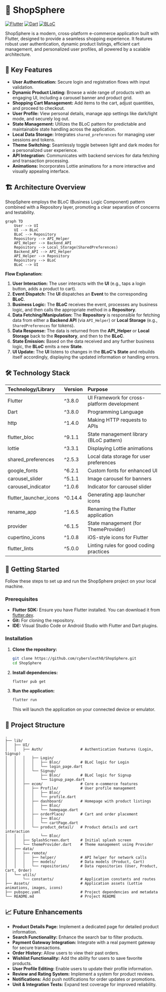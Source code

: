 # 🛒 ShopSphere

[![Flutter](https://img.shields.io/badge/Flutter-02569B?style=for-the-badge&logo=flutter&logoColor=white)](https://flutter.dev/)
[![Dart](https://img.shields.io/badge/Dart-0175C2?style=for-the-badge&logo=dart&logoColor=white)](https://dart.dev/)
[![BLoC](https://img.shields.io/badge/BLoC-00B0FF?style=for-the-badge&logo=bloc&logoColor=white)](https://bloclibrary.dev/)

ShopSphere is a modern, cross-platform e-commerce application built with Flutter, designed to provide a seamless shopping experience. It features robust user authentication, dynamic product listings, efficient cart management, and personalized user profiles, all powered by a scalable architecture.

## 🎯 Key Features

*   **User Authentication:** Secure login and registration flows with input validation.
*   **Dynamic Product Listing:** Browse a wide range of products with an engaging UI, including a carousel banner and product grid.
*   **Shopping Cart Management:** Add items to the cart, adjust quantities, and proceed to checkout.
*   **User Profile:** View personal details, manage app settings like dark/light mode, and securely log out.
*   **State Management:** Utilizes the BLoC pattern for predictable and maintainable state handling across the application.
*   **Local Data Storage:** Integrates `shared_preferences` for managing user sessions and tokens.
*   **Theme Switching:** Seamlessly toggle between light and dark modes for a personalized user experience.
*   **API Integration:** Communicates with backend services for data fetching and transaction processing.
*   **Animations:** Incorporates Lottie animations for a more interactive and visually appealing interface.

## 🏗️ Architecture Overview

ShopSphere employs the BLoC (Business Logic Component) pattern combined with a Repository layer, promoting a clear separation of concerns and testability.

```mermaid
graph TD
    User --> UI
    UI --> BLoC
    BLoC --> Repository
    Repository --> API_Helper
    API_Helper --> Backend_API
    Repository --> Local_Storage(SharedPreferences)
    Backend_API --> API_Helper
    API_Helper --> Repository
    Repository --> BLoC
    BLoC --> UI
```

**Flow Explanation:**
1.  **User Interaction:** The user interacts with the **UI** (e.g., taps a login button, adds a product to cart).
2.  **Event Dispatch:** The **UI** dispatches an **Event** to the corresponding **BLoC**.
3.  **Business Logic:** The **BLoC** receives the event, processes any business logic, and then calls the appropriate method in a **Repository**.
4.  **Data Fetching/Manipulation:** The **Repository** is responsible for fetching data from either a **Backend API** (via `API_Helper`) or **Local Storage** (e.g., `SharedPreferences` for tokens).
5.  **Data Response:** The data is returned from the **API_Helper** or **Local Storage** back to the **Repository**, and then to the **BLoC**.
6.  **State Emission:** Based on the data received and any further business logic, the **BLoC** emits a new **State**.
7.  **UI Update:** The **UI** listens to changes in the **BLoC's State** and rebuilds itself accordingly, displaying the updated information or handling errors.

## 🛠️ Technology Stack

| Technology/Library    | Version  | Purpose                                   |
| :-------------------- | :------- | :---------------------------------------- |
| Flutter               | ^3.8.0   | UI Framework for cross-platform development |
| Dart                  | ^3.8.0   | Programming Language                      |
| http                  | ^1.4.0   | Making HTTP requests to APIs              |
| flutter_bloc          | ^9.1.1   | State management library (BLoC pattern)   |
| lottie                | ^3.3.1   | Displaying Lottie animations              |
| shared_preferences    | ^2.5.3   | Local data storage for user preferences   |
| google_fonts          | ^6.2.1   | Custom fonts for enhanced UI              |
| carousel_slider       | ^5.1.1   | Image carousel for banners                |
| carousel_indicator    | ^1.0.6   | Indicator for carousel slider             |
| flutter_launcher_icons| ^0.14.4  | Generating app launcher icons             |
| rename_app            | ^1.6.5   | Renaming the Flutter application          |
| provider              | ^6.1.5   | State management (for ThemeProvider)      |
| cupertino_icons       | ^1.0.8   | iOS-style icons for Flutter               |
| flutter_lints         | ^5.0.0   | Linting rules for good coding practices   |

## 🚀 Getting Started

Follow these steps to set up and run the ShopSphere project on your local machine.

### Prerequisites

*   **Flutter SDK:** Ensure you have Flutter installed. You can download it from [flutter.dev](https://flutter.dev/docs/get-started/install).
*   **Git:** For cloning the repository.
*   **IDE:** Visual Studio Code or Android Studio with Flutter and Dart plugins.

### Installation

1.  **Clone the repository:**
    ```bash
    git clone https://github.com/cybersleuth0/ShopSphere.git
    cd ShopSphere
    ```
2.  **Install dependencies:**
    ```bash
    flutter pub get
    ```
3.  **Run the application:**
    ```bash
    flutter run
    ```
    This will launch the application on your connected device or emulator.

## 📂 Project Structure

```
.
├── lib/
│   ├── UI/
│   │   ├── Auth/                 # Authentication features (Login, Signup)
│   │   │   ├── Login/
│   │   │   │   ├── Bloc/         # BLoC logic for Login
│   │   │   │   └── login_page.dart
│   │   │   └── Signup/
│   │   │       ├── Bloc/         # BLoC logic for Signup
│   │   │       └── Signup_page.dart
│   │   ├── ecom/                 # Core e-commerce features
│   │   │   ├── Profile/          # User profile management
│   │   │   │   ├── Bloc/
│   │   │   │   └── profile.dart
│   │   │   ├── dashboard/        # Homepage with product listings
│   │   │   │   ├── Bloc/
│   │   │   │   └── homepage.dart
│   │   │   ├── orderPlace/       # Cart and order placement
│   │   │   │   ├── Bloc/
│   │   │   │   └── cartPage.dart
│   │   │   └── product_detail/   # Product details and cart interaction
│   │   │       └── Bloc/
│   │   ├── SplashScreen.dart     # Initial splash screen
│   │   └── themeProvider.dart    # Theme management using Provider
│   ├── data/
│   │   ├── remote/
│   │   │   ├── helper/           # API helper for network calls
│   │   │   ├── models/           # Data models (Product, Cart)
│   │   │   └── repositories/     # Data repositories (User, Product, Cart, Order)
│   └── utils/
│       └── constants/            # Application constants and routes
├── Assets/                       # Application assets (Lottie animations, images, icons)
├── pubspec.yaml                  # Project dependencies and metadata
└── README.md                     # Project README
```

## 📈 Future Enhancements

*   **Product Details Page:** Implement a dedicated page for detailed product information.
*   **Search Functionality:** Enhance the search bar to filter products.
*   **Payment Gateway Integration:** Integrate with a real payment gateway for secure transactions.
*   **Order History:** Allow users to view their past orders.
*   **Wishlist Functionality:** Add the ability for users to save favorite products.
*   **User Profile Editing:** Enable users to update their profile information.
*   **Review and Rating System:** Implement a system for product reviews.
*   **Notifications:** Add push notifications for order updates or promotions.
*   **Unit & Integration Tests:** Expand test coverage for improved reliability.
